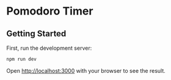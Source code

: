 # Pomodoro Timer

## Getting Started

First, run the development server:

```bash
npm run dev
```

Open [http://localhost:3000](http://localhost:3000) with your browser to see the result.
